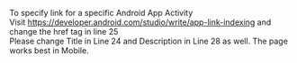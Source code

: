 To specify link for a specific Android App Activity\
Visit https://developer.android.com/studio/write/app-link-indexing
and change the href tag in line 25\
Please change Title in Line 24 and Description in Line 28 as well.
The page works best in Mobile.
